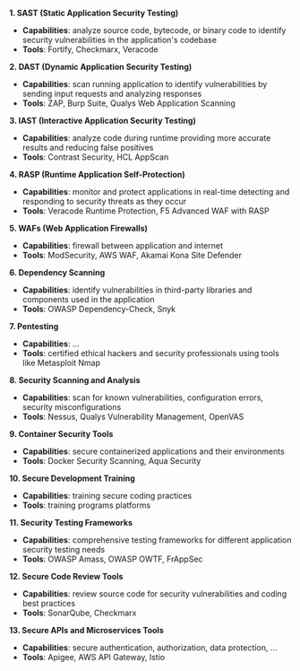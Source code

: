 **1. SAST (Static Application Security Testing)**
- **Capabilities**: analyze source code, bytecode, or binary code to identify security vulnerabilities in the application's codebase
- **Tools**: Fortify, Checkmarx, Veracode

**2. DAST (Dynamic Application Security Testing)**
- **Capabilities**: scan running application to identify vulnerabilities by sending input requests and analyzing responses
- **Tools**: ZAP, Burp Suite, Qualys Web Application Scanning

**3. IAST (Interactive Application Security Testing)**
- **Capabilities**: analyze code during runtime providing more accurate results and reducing false positives
- **Tools**: Contrast Security, HCL AppScan

**4. RASP (Runtime Application Self-Protection)**
- **Capabilities**: monitor and protect applications in real-time detecting and responding to security threats as they occur
- **Tools**: Veracode Runtime Protection, F5 Advanced WAF with RASP

**5. WAFs (Web Application Firewalls)**
- **Capabilities**: firewall between application and internet
- **Tools**: ModSecurity, AWS WAF, Akamai Kona Site Defender

**6. Dependency Scanning**
- **Capabilities**: identify vulnerabilities in third-party libraries and components used in the application
- **Tools**: OWASP Dependency-Check, Snyk

**7. Pentesting**
- **Capabilities**: ...
- **Tools**: certified ethical hackers and security professionals using tools like Metasploit Nmap

**8. Security Scanning and Analysis**
- **Capabilities**: scan for known vulnerabilities, configuration errors, security misconfigurations
- **Tools**: Nessus, Qualys Vulnerability Management, OpenVAS

**9. Container Security Tools**
- **Capabilities**: secure containerized applications and their environments
- **Tools**: Docker Security Scanning, Aqua Security

**10. Secure Development Training**
- **Capabilities**: training secure coding practices
- **Tools**: training programs platforms

**11. Security Testing Frameworks**
- **Capabilities**: comprehensive testing frameworks for different application security testing needs
- **Tools**: OWASP Amass, OWASP OWTF, FrAppSec

**12. Secure Code Review Tools**
- **Capabilities**: review source code for security vulnerabilities and coding best practices
- **Tools**: SonarQube, Checkmarx

**13. Secure APIs and Microservices Tools**
- **Capabilities**: secure authentication, authorization, data protection, ...
- **Tools**: Apigee, AWS API Gateway, Istio